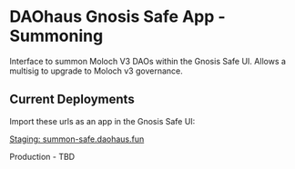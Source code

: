 # DAOhaus Gnosis Safe App - Summoning

Interface to summon Moloch V3 DAOs within the Gnosis Safe UI. Allows a multisig to upgrade to Moloch v3 governance.

## Current Deployments

Import these urls as an app in the Gnosis Safe UI:

[Staging: summon-safe.daohaus.fun](https://summon.daohaus.fun/)

Production - TBD
